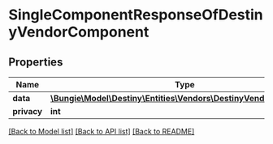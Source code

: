 # SingleComponentResponseOfDestinyVendorComponent

## Properties
Name | Type | Description | Notes
------------ | ------------- | ------------- | -------------
**data** | [**\Bungie\Model\Destiny\Entities\Vendors\DestinyVendorComponent**](DestinyVendorComponent.md) |  | [optional] 
**privacy** | **int** |  | [optional] 

[[Back to Model list]](../README.md#documentation-for-models) [[Back to API list]](../README.md#documentation-for-api-endpoints) [[Back to README]](../README.md)


